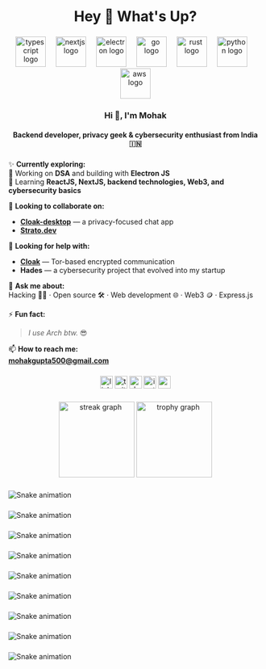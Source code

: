 <h1 align="center">Hey 👋 What's Up?</h1>

###

<div align="center">
  <img src="https://skillicons.dev/icons?i=ts" height="60" alt="typescript logo"  />
  <img width="12" />
  <img src="https://skillicons.dev/icons?i=nextjs" height="60" alt="nextjs logo"  />
  <img width="12" />
  <img src="https://skillicons.dev/icons?i=electron" height="60" alt="electron logo" />
  <img width="12" />
  <img src="https://skillicons.dev/icons?i=go" height="60" alt="go logo"  />
  <img width="12" />
  <img src="https://skillicons.dev/icons?i=rust" height="60" alt="rust logo"  />
  <img width="12" />
  <img src="https://skillicons.dev/icons?i=py" height="60" alt="python logo"  />
  <img width="12" />
  <img src="https://skillicons.dev/icons?i=aws" height="60" alt="aws logo"  />
</div>

###

<h3 align="center">Hi 👋, I'm Mohak</h3>
<h4 align="center">Backend developer, privacy geek & cybersecurity enthusiast from India 🇮🇳</h4>

###

✨ **Currently exploring:**  
🔭 Working on **DSA** and building with **Electron JS**  
🌱 Learning **ReactJS, NextJS, backend technologies, Web3, and cybersecurity basics**

👯 **Looking to collaborate on:**  
- [**Cloak-desktop**](https://github.com/MohakGupta2004/Cloak-desktop) — a privacy-focused chat app  
- [**Strato.dev**](https://github.com/MohakGupta2004/Strato.dev)

🤝 **Looking for help with:**  
- [**Cloak**](https://github.com/MohakGupta2004/Cloak.git) — Tor-based encrypted communication  
- **Hades** — a cybersecurity project that evolved into my startup

💬 **Ask me about:**  
Hacking 🐱‍💻 · Open source 🛠 · Web development 🌐 · Web3 🪙 · Express.js

⚡ **Fun fact:**  
> *I use Arch btw.* 😎

📫 **How to reach me:**  
**mohakgupta500@gmail.com**

###

<div align="center">
  <a href="https://linkedin.com/in/mohak-gupta-007065294/" target="blank"><img src="https://img.shields.io/static/v1?message=LinkedIn&logo=linkedin&label=&color=0077B5&logoColor=white&style=for-the-badge" height="25" alt="linkedin logo" /></a>
  <a href="https://twitter.com/rushbeef04" target="blank"><img src="https://img.shields.io/static/v1?message=Twitter&logo=twitter&label=&color=1DA1F2&logoColor=white&style=for-the-badge" height="25" alt="twitter logo" /></a>
  <a href="https://dev.to/rushbeef04" target="blank"><img src="https://img.shields.io/static/v1?message=dev.to&logo=dev.to&label=&color=0A0A0A&logoColor=white&style=for-the-badge" height="25" alt="devto logo" /></a>
  <a href="https://instagram.com/mohaak_gupta" target="blank"><img src="https://img.shields.io/static/v1?message=Instagram&logo=instagram&label=&color=E4405F&logoColor=white&style=for-the-badge" height="25" alt="instagram logo" /></a>
  <a href="https://www.youtube.com/c/@mohakgupta3586" target="blank"><img src="https://img.shields.io/static/v1?message=YouTube&logo=youtube&label=&color=FF0000&logoColor=white&style=for-the-badge" height="25" alt="youtube logo" /></a>
</div>

###

<div align="center">
  <img src="https://streak-stats.demolab.com?user=MohakGupta2004&theme=dracula&hide_border=false&border_radius=5&mode=daily" height="150" alt="streak graph"  />
  <img src="https://github-profile-trophy.vercel.app/?username=MohakGupta2004&theme=dracula&column=-1&row=1&margin-w=8&margin-h=8&no-bg=false&no-frame=false" height="150" alt="trophy graph"  />
</div>

###

###

<img src="https://raw.githubusercontent.com/MohakGupta2004/MohakGupta2004/output/snake.svg" alt="Snake animation" />

###

<img src="https://raw.githubusercontent.com/MohakGupta2004/MohakGupta2004/output/snake.svg" alt="Snake animation" />

###

<img src="https://raw.githubusercontent.com/MohakGupta2004/MohakGupta2004/output/snake.svg" alt="Snake animation" />

###

<img src="https://raw.githubusercontent.com/MohakGupta2004/MohakGupta2004/output/snake.svg" alt="Snake animation" />

###

<img src="https://raw.githubusercontent.com/MohakGupta2004/MohakGupta2004/output/snake.svg" alt="Snake animation" />

###

<img src="https://raw.githubusercontent.com/MohakGupta2004/MohakGupta2004/output/snake.svg" alt="Snake animation" />

###

<img src="https://raw.githubusercontent.com/MohakGupta2004/MohakGupta2004/output/snake.svg" alt="Snake animation" />

###

<img src="https://raw.githubusercontent.com/MohakGupta2004/MohakGupta2004/output/snake.svg" alt="Snake animation" />

###

<img src="https://raw.githubusercontent.com/MohakGupta2004/MohakGupta2004/output/snake.svg" alt="Snake animation" />

###

